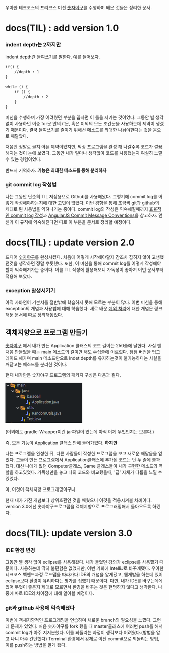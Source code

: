 우아한 테크코스의 프리코스 미션 [숫자야구](https://github.com/Consome1/java-baseball-precourse)를 수행하며 배운 것들은 정리한 문서.


# docs(TIL) : add version 1.0

### indent depth는 2까지만

indent depth란 들여쓰기를 말한다. 예를 들어보자.

    if() {
        //depth : 1
    }

    while () {
        if () {
            //depth : 2
        }
    }

미션을 수행하며 가장 어려웠던 부분을 꼽자면 이 룰을 지키는 것이었다. 그동안 별 생각 없이 사용하던 이중 for문 안의 if문, 혹은 이외의 모든 조건문을 사용하는데 제약이 생겼기 때문이다. 결국 들여쓰기를 줄이기 위해선 메소드를 최대한 나눠야한다는 것을 몸으로 깨달았다.

처음엔 정말로 골치 아픈 제약이었지만, 막상 프로그램을 완성 해 나갈수록 코드가 깔끔해지는 것이 눈에 보였다. 그동안 내가 얼마나 생각없이 코드를 사용했는지 여실히 느낄 수 있는 경험이었다. 

반드시 기억하자. **기능은 최대한 메소드를 통해 분리하자**

### git commit log 작성법

나는 그동안 단순히 TIL 저장용으로 Github를 사용해왔다. 그렇기에 commit log를 어떻게 작성해야하는지에 대한 고민이 없었다. 이번 경험을 통해 조금씩 git과 github의 제대로 된 사용법을 익혀나가는 중이다. commit log의 작성은 익숙해질때까지 [효율적인 commit log 작성](https://medium.com/humanscape-tech/%ED%9A%A8%EC%9C%A8%EC%A0%81%EC%9D%B8-commit-message-%EC%9E%91%EC%84%B1%EC%9D%84-%EC%9C%84%ED%95%9C-conventional-commits-ae885898e754)과 [AngularJS Commit Message Conventions](https://gist.github.com/stephenparish/9941e89d80e2bc58a153)을 참고하자. 언젠가 이 규칙에 익숙해진다면 따로 이 부분을 문서로 정리할 예정이다.

# docs(TIL) : update version 2.0

드디어 [숫자야구](https://github.com/Consome1/java-baseball-precourse/tree/study)를 완성시켰다. 처음에 어떻게 시작해야할지 감조차 잡히지 않아 고생했던것을 생각하면 정말 뿌듯했다. 또한, 이 미션을 통해 commit log를 어떻게 작성해야할지 익숙해져가는 중이다. 이를 TIL 작성에 활용해보니 가독성이 좋아져 이번 문서부터 적용해 보았다.

### exception  발생시키기

아직 자바언어 기본서를 절반밖에 학습하지 못해 모르는 부분이 많다. 이번 미션을 통해 exception의 개념과 사용법에 대해 학습했다. 새로 배운 [예외 처리](./예외처리.md)에 대한 개념은 링크해둔 문서에 따로 정리해놓았다.

## 객체지향으로 프로그램 만들기

[숫자야구](https://github.com/Consome1/java-baseball-precourse/tree/study) 에서 내가 만든 Application 클래스의 코드 길이는 250줄에 달한다. 사실 맨 처음 만들었을 때는 main 메소드의 길이만 해도 수십줄에 이르렀다. 점점 버전을 업그레이드 해가며 main 메소드만으로 indet depth를 유지하는것이 불가능하다는 사실을 깨닫고는 메소드를 분리한 것이다.

현재 내가만든 숫자야구 프로그램의 패키지 구성은 다음과 같다.

![](/img/numBaseball_1.PNG)

(이외에도 gradle-Wrapper이란 jar파일이 있는데 아직 이게 무엇인지는 모른다.)

즉, 모든 기능이 Application 클래스 안에 들어가있다. **하지만**

나는 프로그램을 완성한 뒤, 다른 사람들이 작성한 프로그램을 보고 새로운 깨달음을 얻었다. 그들이 만든 프로그램에서 Application클래스에 추가된 코드는 단 두 줄에 불과했다. 대신 나에게 없던 Computer클래스, Game 클래스들이 내가 구현한 메소드의 역할을 하고있었다. 가독성만을 놓고 나의 코드와 비교했을때, '급' 자체가 다름을 느낄 수 있었다.

아, 이것이 객체지향 프로그래밍이구나.

현재 내가 가진 개념보다 상위호환인 것을 배웠으니 이것을 적용시켜볼 차례이다. version 3.0에선 숫자야구프로그램을 객체지향으로 프로그래밍해서 돌아오도록 하겠다.

# docs(TIL): update version 3.0

### IDE 환경 변경

그동안 별 생각 없이 eclipse를 사용해왔다. 내가 들었던 강의가 eclipse를 사용했기 때문이다. 사용하는데 딱히 불편함은 없었지만, 이번 기회에 IntelliJ로 바꾸게됐다. 우아한테크코스 백엔드과정 로드맵을 따라가다 IDE의 개념을 알게됐고, 웹개발을 하는데 있어 eclipse보다 환경이 유리하다는 평가를 접했기 때문이다. 다만, 내가 IDE를 바꾸는데에 있어 무엇이 좋은지 제대로 모르면서 환경을 바꾸는 것은 현명하지 않다고 생각한다. 나중에 따로 IDE의 차이점에 대해 알아볼 예정이다.

### git과 github 사용에 익숙해졌다

이번에 객체지향적인 프로그래밍을 연습하며 새로운 branch의 필요성을 느꼈다. 그런데 문제가 있었다. 처음 숫자야구를 fork 했을 때 master클래스에 여러번 push를 해서 commit log가 아주 지저분했다. 이를 되돌리는 과정이 생각보다 어려웠다.(방법을 알고 나니 아주 간단했다) Terminal 환경에서 강제로 이전 commit으로 되돌리는 방법, 이를 push하는 방법을 알게 됐다.